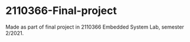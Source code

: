 # 2110366-Final-project

Made as part of final project in 2110366 Embedded System Lab, semester 2/2021.

